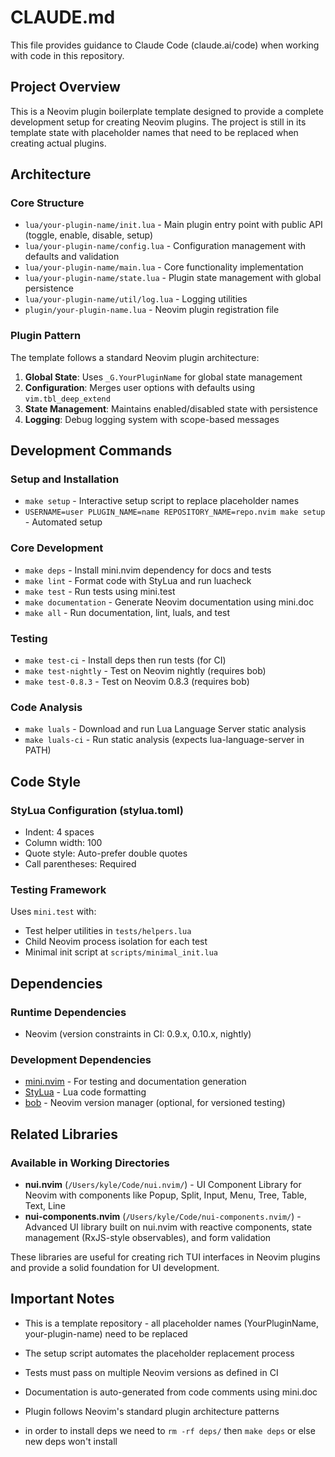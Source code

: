 # CLAUDE.md

This file provides guidance to Claude Code (claude.ai/code) when working with code in this repository.

## Project Overview

This is a Neovim plugin boilerplate template designed to provide a complete development setup for creating Neovim plugins. The project is still in its template state with placeholder names that need to be replaced when creating actual plugins.

## Architecture

### Core Structure
- `lua/your-plugin-name/init.lua` - Main plugin entry point with public API (toggle, enable, disable, setup)
- `lua/your-plugin-name/config.lua` - Configuration management with defaults and validation
- `lua/your-plugin-name/main.lua` - Core functionality implementation
- `lua/your-plugin-name/state.lua` - Plugin state management with global persistence
- `lua/your-plugin-name/util/log.lua` - Logging utilities
- `plugin/your-plugin-name.lua` - Neovim plugin registration file

### Plugin Pattern
The template follows a standard Neovim plugin architecture:
1. **Global State**: Uses `_G.YourPluginName` for global state management
2. **Configuration**: Merges user options with defaults using `vim.tbl_deep_extend`
3. **State Management**: Maintains enabled/disabled state with persistence
4. **Logging**: Debug logging system with scope-based messages

## Development Commands

### Setup and Installation
- `make setup` - Interactive setup script to replace placeholder names
- `USERNAME=user PLUGIN_NAME=name REPOSITORY_NAME=repo.nvim make setup` - Automated setup

### Core Development
- `make deps` - Install mini.nvim dependency for docs and tests
- `make lint` - Format code with StyLua and run luacheck
- `make test` - Run tests using mini.test
- `make documentation` - Generate Neovim documentation using mini.doc
- `make all` - Run documentation, lint, luals, and test

### Testing
- `make test-ci` - Install deps then run tests (for CI)
- `make test-nightly` - Test on Neovim nightly (requires bob)
- `make test-0.8.3` - Test on Neovim 0.8.3 (requires bob)

### Code Analysis
- `make luals` - Download and run Lua Language Server static analysis
- `make luals-ci` - Run static analysis (expects lua-language-server in PATH)

## Code Style

### StyLua Configuration (stylua.toml)
- Indent: 4 spaces
- Column width: 100
- Quote style: Auto-prefer double quotes
- Call parentheses: Required

### Testing Framework
Uses `mini.test` with:
- Test helper utilities in `tests/helpers.lua`
- Child Neovim process isolation for each test
- Minimal init script at `scripts/minimal_init.lua`

## Dependencies

### Runtime Dependencies
- Neovim (version constraints in CI: 0.9.x, 0.10.x, nightly)

### Development Dependencies
- [mini.nvim](https://github.com/echasnovski/mini.nvim) - For testing and documentation generation
- [StyLua](https://github.com/JohnnyMorganz/StyLua) - Lua code formatting
- [bob](https://github.com/MordechaiHadad/bob) - Neovim version manager (optional, for versioned testing)

## Related Libraries

### Available in Working Directories
- **nui.nvim** (`/Users/kyle/Code/nui.nvim/`) - UI Component Library for Neovim with components like Popup, Split, Input, Menu, Tree, Table, Text, Line
- **nui-components.nvim** (`/Users/kyle/Code/nui-components.nvim/`) - Advanced UI library built on nui.nvim with reactive components, state management (RxJS-style observables), and form validation

These libraries are useful for creating rich TUI interfaces in Neovim plugins and provide a solid foundation for UI development.

## Important Notes

- This is a template repository - all placeholder names (YourPluginName, your-plugin-name) need to be replaced
- The setup script automates the placeholder replacement process
- Tests must pass on multiple Neovim versions as defined in CI
- Documentation is auto-generated from code comments using mini.doc
- Plugin follows Neovim's standard plugin architecture patterns

- in order to install deps we need to `rm -rf deps/` then `make deps` or else new deps won't install
